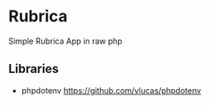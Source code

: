 # Rubrica

Simple Rubrica App in raw php

## Libraries

- phpdotenv https://github.com/vlucas/phpdotenv